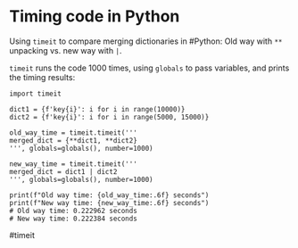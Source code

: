 # Timing code in Python

Using `timeit` to compare merging dictionaries in #Python: Old way with `**` unpacking vs. new way with `|`.

`timeit` runs the code 1000 times, using `globals` to pass variables, and prints the timing results:

```
import timeit

dict1 = {f'key{i}': i for i in range(10000)}
dict2 = {f'key{i}': i for i in range(5000, 15000)}

old_way_time = timeit.timeit('''
merged_dict = {**dict1, **dict2}
''', globals=globals(), number=1000)

new_way_time = timeit.timeit('''
merged_dict = dict1 | dict2
''', globals=globals(), number=1000)

print(f"Old way time: {old_way_time:.6f} seconds")
print(f"New way time: {new_way_time:.6f} seconds")
# Old way time: 0.222962 seconds
# New way time: 0.222384 seconds
```

#timeit
